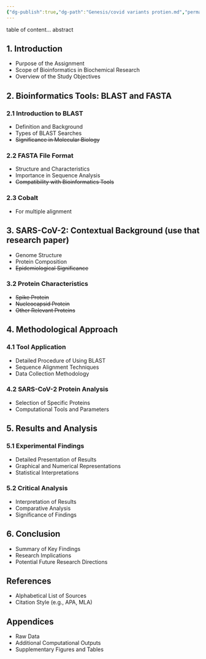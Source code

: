 ```yaml
---
{"dg-publish":true,"dg-path":"Genesis/covid variants protien.md","permalink":"/genesis/covid-variants-protien/"}
---
```


table of content...
abstract 
## 1. Introduction
- Purpose of the Assignment
- Scope of Bioinformatics in Biochemical Research
- Overview of the Study Objectives

## 2. Bioinformatics Tools: BLAST and FASTA
### 2.1 Introduction to BLAST
- Definition and Background
- Types of BLAST Searches
- ~~Significance in Molecular Biology~~
### 2.2 FASTA File Format
- Structure and Characteristics
- Importance in Sequence Analysis
- ~~Compatibility with Bioinformatics Tools~~
### 2.3 Cobalt  
- For multiple alignment

## 3. SARS-CoV-2: Contextual Background (use that research paper)
- Genome Structure
- Protein Composition
- ~~Epidemiological Significance~~
### 3.2 Protein Characteristics
- ~~Spike Protein~~
- ~~Nucleocapsid Protein~~
- ~~Other Relevant Proteins~~

## 4. Methodological Approach

### 4.1 Tool Application
- Detailed Procedure of Using BLAST
- Sequence Alignment Techniques
- Data Collection Methodology
### 4.2 SARS-CoV-2 Protein Analysis
- Selection of Specific Proteins
- Computational Tools and Parameters

## 5. Results and Analysis
### 5.1 Experimental Findings
- Detailed Presentation of Results
- Graphical and Numerical Representations
- Statistical Interpretations
### 5.2 Critical Analysis
- Interpretation of Results
- Comparative Analysis
- Significance of Findings

## 6. Conclusion
- Summary of Key Findings
- Research Implications
- Potential Future Research Directions

## References
- Alphabetical List of Sources
- Citation Style (e.g., APA, MLA)

## Appendices
- Raw Data
- Additional Computational Outputs
- Supplementary Figures and Tables
